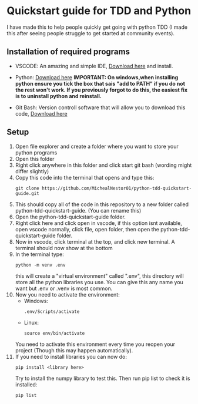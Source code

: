 # Quickstart guide for TDD and Python 

I have made this to help people quickly get going with python TDD (I made this after seeing people struggle to get started at community events). 

## Installation of required programs

- VSCODE: An amazing and simple IDE, [Download here](https://code.visualstudio.com/download) and install.

- Python: [Download here](https://www.python.org/downloads/)
**IMPORTANT: On windows,when installing python ensure you tick the box that sais "add to PATH" if you do not the rest won't work. If you previously forgot to do this, the easiest fix is to uninstall python and reinstall.**

- Git Bash: Version controll software that will allow you to download this code, [Download here](https://git-scm.com/download/win)

## Setup 

1. Open file explorer and create a folder where you want to store your python programs
2. Open this folder
3. Right click anywhere in this folder and click start git bash (wording might differ slightly) 
4. Copy this code into the terminal that opens and type this: 
    ```
    git clone https://github.com/MichealNestor01/python-tdd-quickstart-guide.git
    ```
5. This should copy all of the code in this repository to a new folder called python-tdd-quickstart-guide. (You can rename this)
6. Open the python-tdd-quickstart-guide folder.
7. Right click here and click open in vscode, if this option isnt available, open vscode normally, click file, open folder, then open the python-tdd-quickstart-guide folder. 
8. Now in vscode, click terminal at the top, and click new terminal. A terminal should now show at the bottom
9. In the terminal type:
    ```
    python -m venv .env
    ```
    this will create a "virtual environment" called ".env", this directory will store all the python libraries you use. You can give this any name you want but .env or .venv is most common.
10. Now you need to activate the environment:
    - Windows:
        ```
        .env/Scripts/activate
        ```
    - Linux:
        ```
        source env/bin/activate
        ```
    You need to activate this environment every time you reopen your project (Though this may happen automatically).
11. If you need to install libraries you can now do:
    ```
    pip install <library here>
    ```
    Try to install the numpy library to test this. Then run pip list to check it is installed:
    ```
    pip list
    ```
